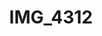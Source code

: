 ---
pid: '149'
layout: photos
title: IMG_4312
filename: IMG_4371.jpg
caption: 
previous_pid: '148'
next_pid: '150'
permalink: "/photos/149.html"
---
